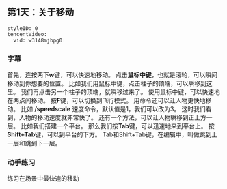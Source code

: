 ## 第1天：关于移动
 
 
```@TencentVideo
styleID: 0
tencentVideo:
  vid: w3148mjbpg0

```


### 字幕

首先，连按两下**w**键，可以快速地移动。
点击**鼠标中键**，也就是滚轮，可以瞬间移动到你想要的位置。
比如我们用鼠标中键，点击柱子的顶端，可以瞬移到这里。
我们再点击另一个柱子的顶端，就瞬移过来了。
使用鼠标中键，可以快速地在两点间移动。
按**F**键，可以切换到飞行模式。
用命令还可以让人物更快地移动。
比如 **/speedscale** 速度命令，默认值是1，我们可以改为3。
这时我们看到，人物的移动速度就非常快了。
还有一个方法，可以让人物瞬移到正上方一层。
比如我们搭建一个平台。
那么我们按**Tab**键，可以迅速地来到平台上。
按**Shift+Tab**键，可以到平台的下方。
Tab和Shift+Tab键，在编辑中，叫做跳到上一层和跳到下一层。


### 动手练习
练习在场景中最快速的移动
